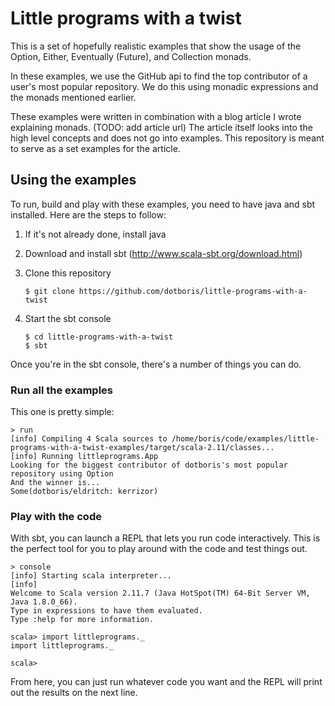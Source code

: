 Little programs with a twist
============================

This is a set of hopefully realistic examples that show the usage of the Option,
Either, Eventually (Future), and Collection monads.

In these examples, we use the GitHub api to find the top contributor of a user's
most popular repository. We do this using monadic expressions and the monads
mentioned earlier.

These examples were written in combination with a blog article I wrote
explaining monads. (TODO: add article url) The article itself looks into the
high level concepts and does not go into examples. This repository is meant to
serve as a set examples for the article.

Using the examples
------------------

To run, build and play with these examples, you need to have java and sbt
installed. Here are the steps to follow:

1. If it's not already done, install java
1. Download and install sbt (http://www.scala-sbt.org/download.html)
1. Clone this repository

    ```
    $ git clone https://github.com/dotboris/little-programs-with-a-twist
    ```

1. Start the sbt console

    ```
    $ cd little-programs-with-a-twist
    $ sbt
    ```

Once you're in the sbt console, there's a number of things you can do.

### Run all the examples

This one is pretty simple:

```
> run
[info] Compiling 4 Scala sources to /home/boris/code/examples/little-programs-with-a-twist-examples/target/scala-2.11/classes...
[info] Running littleprograms.App
Looking for the biggest contributor of dotboris's most popular repository using Option
And the winner is...
Some(dotboris/eldritch: kerrizor)
```

### Play with the code

With sbt, you can launch a REPL that lets you run code interactively. This is
the perfect tool for you to play around with the code and test things out.

```
> console
[info] Starting scala interpreter...
[info]
Welcome to Scala version 2.11.7 (Java HotSpot(TM) 64-Bit Server VM, Java 1.8.0_66).
Type in expressions to have them evaluated.
Type :help for more information.

scala> import littleprograms._
import littleprograms._

scala>
```

From here, you can just run whatever code you want and the REPL will print out
the results on the next line.
